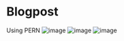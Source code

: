 # Blogpost
Using PERN
![image](https://user-images.githubusercontent.com/88974230/196684789-8b02b808-a918-491e-b1bd-48091a2801bb.png)
![image](https://user-images.githubusercontent.com/88974230/196685672-22fb681d-e921-43e7-8a22-46f29bc6f33f.png)
![image](https://user-images.githubusercontent.com/88974230/196685725-4aa880fa-9ff7-4511-83b5-cae24263f2c2.png)
